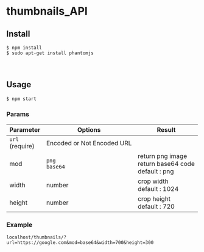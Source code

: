 # thumbnails_API

## Install
`$ npm install`<br/>
`$ sudo apt-get install phantomjs`<br/>
<br/><br/>

## Usage
`$ npm start`<br/>

### Params
| Parameter | Options | Result | 
| ---- | ---- | ---- |
| `url`<br/> (require) | Encoded or Not Encoded URL  |  |
| mod | `png`<br/> `base64`<br/> | return png image <br/> return base64 code <br/> default : png |
| width | number | crop width <br/> default : 1024 |
| height | number | crop height <br/> default : 720 |

### Example
`localhost/thumbnails/?url=https://google.com&mod=base64&width=700&height=300`
